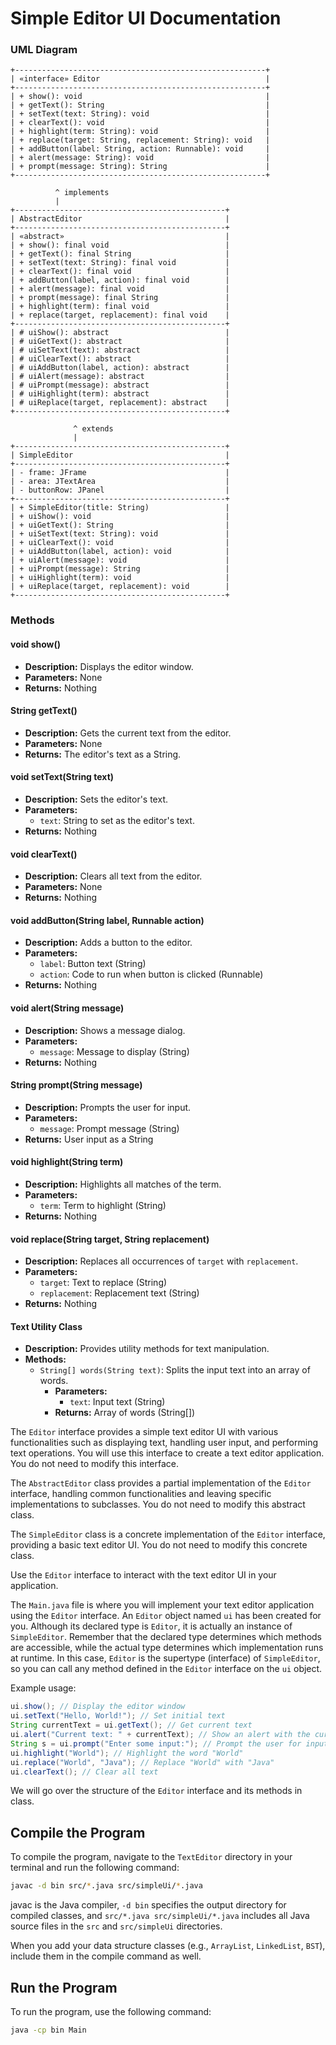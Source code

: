 # Simple Editor UI Documentation

### UML Diagram 

```plaintext
+--------------------------------------------------------+
| «interface» Editor                                     |
+--------------------------------------------------------+
| + show(): void                                         |
| + getText(): String                                    |
| + setText(text: String): void                          |
| + clearText(): void                                    |
| + highlight(term: String): void                        |
| + replace(target: String, replacement: String): void   |
| + addButton(label: String, action: Runnable): void     |
| + alert(message: String): void                         |
| + prompt(message: String): String                      |
+--------------------------------------------------------+

          ^ implements
          |
+-----------------------------------------------+
| AbstractEditor                                |
+-----------------------------------------------+
| «abstract»                                    |
| + show(): final void                          |
| + getText(): final String                     |
| + setText(text: String): final void           |
| + clearText(): final void                     |
| + addButton(label, action): final void        |
| + alert(message): final void                  |
| + prompt(message): final String               |
| + highlight(term): final void                 |
| + replace(target, replacement): final void    |
+-----------------------------------------------+
| # uiShow(): abstract                          |
| # uiGetText(): abstract                       |
| # uiSetText(text): abstract                   |
| # uiClearText(): abstract                     |
| # uiAddButton(label, action): abstract        |
| # uiAlert(message): abstract                  |
| # uiPrompt(message): abstract                 |
| # uiHighlight(term): abstract                 |
| # uiReplace(target, replacement): abstract    |
+-----------------------------------------------+

              ^ extends
              |
+-----------------------------------------------+
| SimpleEditor                                  |
+-----------------------------------------------+
| - frame: JFrame                               |
| - area: JTextArea                             |
| - buttonRow: JPanel                           |
+-----------------------------------------------+
| + SimpleEditor(title: String)                 |
| + uiShow(): void                              |
| + uiGetText(): String                         |
| + uiSetText(text: String): void               |
| + uiClearText(): void                         |
| + uiAddButton(label, action): void            |
| + uiAlert(message): void                      |
| + uiPrompt(message): String                   |
| + uiHighlight(term): void                     |
| + uiReplace(target, replacement): void        |
+-----------------------------------------------+
```

### Methods

#### void show()
- **Description:** Displays the editor window.
- **Parameters:** None
- **Returns:** Nothing

#### String getText()
- **Description:** Gets the current text from the editor.
- **Parameters:** None
- **Returns:** The editor's text as a String.

#### void setText(String text)
- **Description:** Sets the editor's text.
- **Parameters:**  
  - `text`: String to set as the editor's text.
- **Returns:** Nothing

#### void clearText()
- **Description:** Clears all text from the editor.
- **Parameters:** None
- **Returns:** Nothing

#### void addButton(String label, Runnable action)
- **Description:** Adds a button to the editor.
- **Parameters:**  
  - `label`: Button text (String)  
  - `action`: Code to run when button is clicked (Runnable)
- **Returns:** Nothing

#### void alert(String message)
- **Description:** Shows a message dialog.
- **Parameters:**  
  - `message`: Message to display (String)
- **Returns:** Nothing

#### String prompt(String message)
- **Description:** Prompts the user for input.
- **Parameters:**  
  - `message`: Prompt message (String)
- **Returns:** User input as a String

#### void highlight(String term)
- **Description:** Highlights all matches of the term.
- **Parameters:**  
  - `term`: Term to highlight (String)
- **Returns:** Nothing

#### void replace(String target, String replacement)
- **Description:** Replaces all occurrences of `target` with `replacement`.
- **Parameters:**  
  - `target`: Text to replace (String)  
  - `replacement`: Replacement text (String)
- **Returns:** Nothing

#### Text Utility Class
- **Description:** Provides utility methods for text manipulation.
- **Methods:**
  - `String[] words(String text)`: Splits the input text into an array of words.
    - **Parameters:**  
      - `text`: Input text (String)
    - **Returns:** Array of words (String[])

The `Editor` interface provides a simple text editor UI with various functionalities such as displaying text, handling user input, and performing text operations. You will use this interface to create a text editor application. You do not need to modify this interface.

The `AbstractEditor` class provides a partial implementation of the `Editor` interface, handling common functionalities and leaving specific implementations to subclasses. You do not need to modify this abstract class.

The `SimpleEditor` class is a concrete implementation of the `Editor` interface, providing a basic text editor UI. You do not need to modify this concrete class.

Use the `Editor` interface to interact with the text editor UI in your application.

The `Main.java` file is where you will implement your text editor application using the `Editor` interface. An `Editor` object named `ui` has been created for you. Although its declared type is `Editor`, it is actually an instance of `SimpleEditor`. Remember that the declared type determines which methods are accessible, while the actual type determines which implementation runs at runtime. In this case, `Editor` is the supertype (interface) of `SimpleEditor`, so you can call any method defined in the `Editor` interface on the `ui` object.


Example usage:

```java
ui.show(); // Display the editor window
ui.setText("Hello, World!"); // Set initial text
String currentText = ui.getText(); // Get current text
ui.alert("Current text: " + currentText); // Show an alert with the current text
String s = ui.prompt("Enter some input:"); // Prompt the user for input and store the response
ui.highlight("World"); // Highlight the word "World"
ui.replace("World", "Java"); // Replace "World" with "Java"
ui.clearText(); // Clear all text
```

We will go over the structure of the `Editor` interface and its methods in class.

## Compile the Program
To compile the program, navigate to the `TextEditor` directory in your terminal and run the following command:

```bash
javac -d bin src/*.java src/simpleUi/*.java
```

javac is the Java compiler, `-d bin` specifies the output directory for compiled classes, and `src/*.java src/simpleUi/*.java` includes all Java source files in the `src` and `src/simpleUi` directories.

When you add your data structure classes (e.g., `ArrayList`, `LinkedList`, `BST`), include them in the compile command as well.

## Run the Program

To run the program, use the following command:

```bash
java -cp bin Main
```